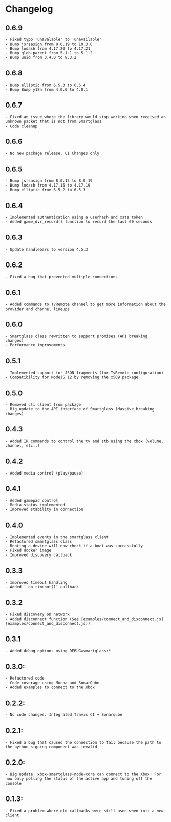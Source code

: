 # Changelog

## 0.6.9

    - Fixed typo 'unavalable' to 'unavailable'
    - Bump jsrsasign from 8.0.19 to 10.3.0
    - Bump lodash from 4.17.20 to 4.17.21
    - Bump glob-parent from 5.1.1 to 5.1.2
    - Bump uuid from 3.4.0 to 8.3.2


## 0.6.8

    - Bump elliptic from 6.5.3 to 6.5.4
    - Bump Bump y18n from 4.0.0 to 4.0.1

## 0.6.7

    - Fixed an issue where the library would stop working when received an unknown packet that is not from Smartglass
    - Code cleanup

## 0.6.6

    - No new package release. CI Changes only

## 0.6.5

    - Bump jsrsasign from 8.0.13 to 8.0.19
    - Bump lodash from 4.17.15 to 4.17.19
    - Bump elliptic from 6.5.2 to 6.5.3

## 0.6.4

    - Implemented authentication using a userhash and xsts token
    - Added game_dvr_record() function to record the last 60 seconds

## 0.6.3

    - Update handlebars to version 4.5.3

## 0.6.2

    - Fixed a bug that prevented multiple connections

## 0.6.1

    - Added commands to TvRemote channel to get more information about the provider and channel lineups

## 0.6.0

    - Smartglass class rewritten to support promises (API breaking changes)
    - Performance improvements

## 0.5.1

    - Implemented support for JSON fragments (for TvRemote configuration)
    - Compatibility for NodeJS 12 by removing the x509 package

## 0.5.0

    - Removed cli client from package
    - Big update to the API interface of Smartglass (Massive breaking changes)

## 0.4.3

    - Added IR commands to control the tv and stb using the xbox (volume, channel, etc..)

## 0.4.2

    - Added media control (play/pause)

## 0.4.1

    - Added gamepad control
    - Media status implemented
    - Improved stability in connection

## 0.4.0

    - Implemented events in the smartglass client
    - Refactored smartglass class
    - Booting a device will now check if a boot was successfully
    - Fixed docker image
    - Improved discovery callback

## 0.3.3

    - Improved timeout handling
    - Added `_on_timeout()` callback

## 0.3.2

    - Fixed discovery on network
    - Added disconnect function (See [examples/connect_and_disconnect.js](examples/connect_and_disconnect.js))

## 0.3.1

    - Added debug options using DEBUG=smartglass:*

## 0.3.0:

    - Refactored code
    - Code coverage using Mocha and SonarQube
    - Added examples to connect to the Xbox

## 0.2.2:

    - No code changes. Integrated Travis CI + Sonarqube

## 0.2.1:

    - Fixed a bug that caused the connection to fail because the path to the python signing component was invalid

## 0.2.0:

    - Big update! xbox-smartglass-node-core can connect to the Xbox! For now only polling the status of the active app and tuning off the console

## 0.1.3:

    - Fixed a problem where old callbacks were still used when init a new client

